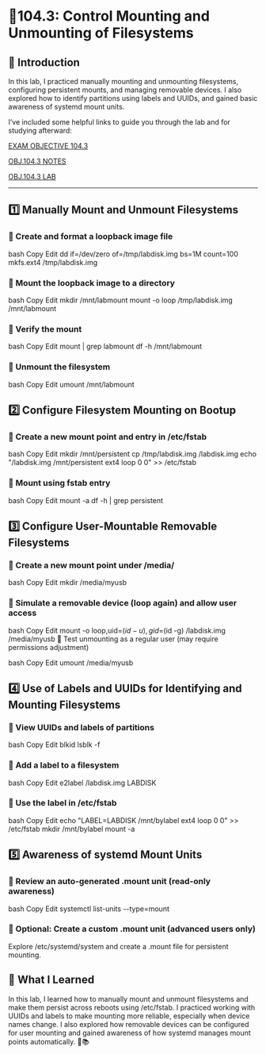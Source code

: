# 📁104.3: Control Mounting and Unmounting of Filesystems

## 📝 Introduction
In this lab, I practiced manually mounting and unmounting filesystems, configuring persistent mounts, and managing removable devices. I also explored how to identify partitions using labels and UUIDs, and gained basic awareness of systemd mount units.


I’ve included some helpful links to guide you through the lab and for studying afterward:

[EXAM OBJECTIVE 104.3](https://www.lpi.org/our-certifications/exam-101-102-objectives/#104.3_Control_mounting_and_unmounting_of_filesystems)

[OBJ.104.3 NOTES]()

[OBJ.104.3 LAB](https://1drv.ms/w/c/354f1c8d534fbced/EYSMSGN-WCJNhGUUcUGPqaQBDhp9DecYouOP4zA46M_WeQ?e=cGYP33)

---

## 1️⃣ Manually Mount and Unmount Filesystems
### 🔹 Create and format a loopback image file

bash
Copy
Edit
dd if=/dev/zero of=/tmp/labdisk.img bs=1M count=100
mkfs.ext4 /tmp/labdisk.img
### 🔹 Mount the loopback image to a directory

bash
Copy
Edit
mkdir /mnt/labmount
mount -o loop /tmp/labdisk.img /mnt/labmount
### 🔹 Verify the mount

bash
Copy
Edit
mount | grep labmount
df -h /mnt/labmount
### 🔹 Unmount the filesystem

bash
Copy
Edit
umount /mnt/labmount
## 2️⃣ Configure Filesystem Mounting on Bootup
### 🔹 Create a new mount point and entry in /etc/fstab

bash
Copy
Edit
mkdir /mnt/persistent
cp /tmp/labdisk.img /labdisk.img
echo "/labdisk.img /mnt/persistent ext4 loop 0 0" >> /etc/fstab
### 🔹 Mount using fstab entry

bash
Copy
Edit
mount -a
df -h | grep persistent
## 3️⃣ Configure User-Mountable Removable Filesystems
### 🔹 Create a new mount point under /media/

bash
Copy
Edit
mkdir /media/myusb
### 🔹 Simulate a removable device (loop again) and allow user access

bash
Copy
Edit
mount -o loop,uid=$(id -u),gid=$(id -g) /labdisk.img /media/myusb
🔹 Test unmounting as a regular user (may require permissions adjustment)

bash
Copy
Edit
umount /media/myusb
## 4️⃣ Use of Labels and UUIDs for Identifying and Mounting Filesystems
### 🔹 View UUIDs and labels of partitions

bash
Copy
Edit
blkid
lsblk -f
### 🔹 Add a label to a filesystem

bash
Copy
Edit
e2label /labdisk.img LABDISK
### 🔹 Use the label in /etc/fstab

bash
Copy
Edit
echo "LABEL=LABDISK /mnt/bylabel ext4 loop 0 0" >> /etc/fstab
mkdir /mnt/bylabel
mount -a
## 5️⃣ Awareness of systemd Mount Units
### 🔹 Review an auto-generated .mount unit (read-only awareness)

bash
Copy
Edit
systemctl list-units --type=mount
### 🔹 Optional: Create a custom .mount unit (advanced users only)
Explore /etc/systemd/system and create a .mount file for persistent mounting.


## 🧠 What I Learned
In this lab, I learned how to manually mount and unmount filesystems and make them persist across reboots using /etc/fstab. I practiced working with UUIDs and labels to make mounting more reliable, especially when device names change. I also explored how removable devices can be configured for user mounting and gained awareness of how systemd manages mount points automatically. 🧩📚

